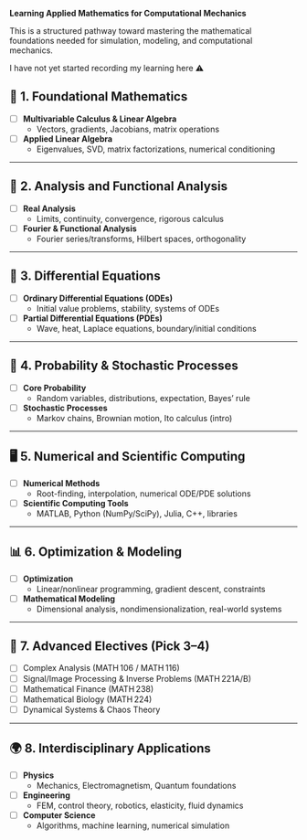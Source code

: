 
**Learning Applied Mathematics for Computational Mechanics**

This is a structured pathway toward mastering the mathematical foundations needed for simulation, modeling, and computational mechanics.

I have not yet started recording my learning here ⚠️


## 🧪 1. Foundational Mathematics

- [ ] **Multivariable Calculus & Linear Algebra**  
  - Vectors, gradients, Jacobians, matrix operations
- [ ] **Applied Linear Algebra**  
  - Eigenvalues, SVD, matrix factorizations, numerical conditioning

---

## 📀 2. Analysis and Functional Analysis

- [ ] **Real Analysis**  
  - Limits, continuity, convergence, rigorous calculus
- [ ] **Fourier & Functional Analysis**  
  - Fourier series/transforms, Hilbert spaces, orthogonality

---

## 🔁 3. Differential Equations

- [ ] **Ordinary Differential Equations (ODEs)**  
  - Initial value problems, stability, systems of ODEs
- [ ] **Partial Differential Equations (PDEs)**  
  - Wave, heat, Laplace equations, boundary/initial conditions

---

## 🌲 4. Probability & Stochastic Processes

- [ ] **Core Probability**  
  - Random variables, distributions, expectation, Bayes’ rule
- [ ] **Stochastic Processes**  
  - Markov chains, Brownian motion, Ito calculus (intro)

---

## 🖥️ 5. Numerical and Scientific Computing

- [ ] **Numerical Methods**  
  - Root-finding, interpolation, numerical ODE/PDE solutions
- [ ] **Scientific Computing Tools**  
  - MATLAB, Python (NumPy/SciPy), Julia, C++, libraries

---

## 📊 6. Optimization & Modeling

- [ ] **Optimization**  
  - Linear/nonlinear programming, gradient descent, constraints
- [ ] **Mathematical Modeling**  
  - Dimensional analysis, nondimensionalization, real-world systems

---

## 🧠 7. Advanced Electives (Pick 3–4)

- [ ] Complex Analysis (MATH 106 / MATH 116)
- [ ] Signal/Image Processing & Inverse Problems (MATH 221A/B)
- [ ] Mathematical Finance (MATH 238)
- [ ] Mathematical Biology (MATH 224)
- [ ] Dynamical Systems & Chaos Theory

---

## 🌍 8. Interdisciplinary Applications

- [ ] **Physics**  
  - Mechanics, Electromagnetism, Quantum foundations
- [ ] **Engineering**  
  - FEM, control theory, robotics, elasticity, fluid dynamics
- [ ] **Computer Science**  
  - Algorithms, machine learning, numerical simulation
